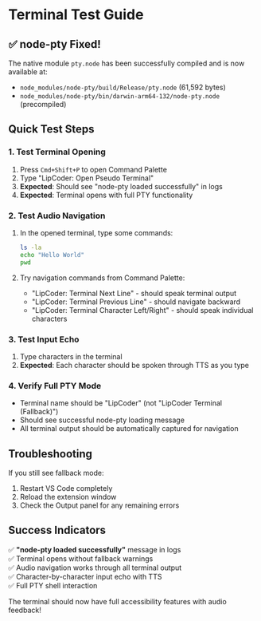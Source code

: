 # Terminal Test Guide

## ✅ node-pty Fixed!

The native module `pty.node` has been successfully compiled and is now available at:
- `node_modules/node-pty/build/Release/pty.node` (61,592 bytes)
- `node_modules/node-pty/bin/darwin-arm64-132/node-pty.node` (precompiled)

## Quick Test Steps

### 1. Test Terminal Opening
1. Press `Cmd+Shift+P` to open Command Palette
2. Type "LipCoder: Open Pseudo Terminal"
3. **Expected**: Should see "node-pty loaded successfully" in logs
4. **Expected**: Terminal opens with full PTY functionality

### 2. Test Audio Navigation
1. In the opened terminal, type some commands:
   ```bash
   ls -la
   echo "Hello World"
   pwd
   ```

2. Try navigation commands from Command Palette:
   - "LipCoder: Terminal Next Line" - should speak terminal output
   - "LipCoder: Terminal Previous Line" - should navigate backward
   - "LipCoder: Terminal Character Left/Right" - should speak individual characters

### 3. Test Input Echo
1. Type characters in the terminal
2. **Expected**: Each character should be spoken through TTS as you type

### 4. Verify Full PTY Mode
- Terminal name should be "LipCoder" (not "LipCoder Terminal (Fallback)")
- Should see successful node-pty loading message
- All terminal output should be automatically captured for navigation

## Troubleshooting

If you still see fallback mode:
1. Restart VS Code completely
2. Reload the extension window
3. Check the Output panel for any remaining errors

## Success Indicators

✅ **"node-pty loaded successfully"** message in logs  
✅ Terminal opens without fallback warnings  
✅ Audio navigation works through all terminal output  
✅ Character-by-character input echo with TTS  
✅ Full PTY shell interaction  

The terminal should now have full accessibility features with audio feedback! 